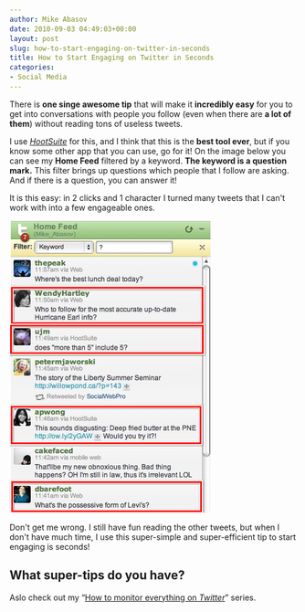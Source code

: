```yaml
---
author: Mike Abasov
date: 2010-09-03 04:49:03+00:00
layout: post
slug: how-to-start-engaging-on-twitter-in-seconds
title: How to Start Engaging on Twitter in Seconds
categories:
- Social Media
---
```


There is **one singe awesome tip** that will make it **incredibly easy** for you
to get into conversations with people you follow (even when there are **a lot of
them**) without reading tons of useless tweets.

<!-- more -->

I use _[HootSuite](//hootsuite.com)_ for this, and I think that this is the
**best tool ever**, but if you know some other app that you can use, go for it!
On the image below you can see my **Home Feed** filtered by a keyword. **The
keyword is a question mark.** This filter brings up questions which people that
I follow are asking. And if there is a question, you can answer it!

It is this easy: in 2 clicks and 1 character I turned many tweets that I can't
work with into a few engageable ones.


![Twitter Engagement with HootSuite](/wp-content/uploads/2012/06/tumblr_l86lz70teA1qa9j4k.png)


Don't get me wrong. I still have fun reading the other tweets, but when I don't
have much time, I use this super-simple and super-efficient tip to start engaging
is seconds!

## What super-tips do you have?

Aslo check out my “[How to monitor everything on _Twitter_](/2010/09/05/how-to-monitor-everything-on-twitter/)” series.
